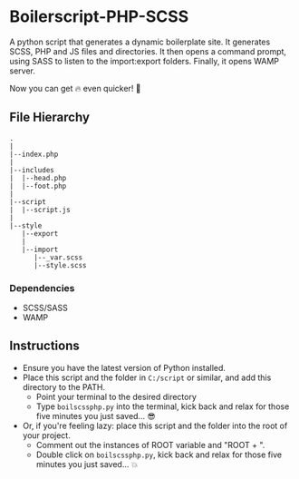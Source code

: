# Boilerscript-PHP-SCSS
A python script that generates a dynamic boilerplate site. It generates SCSS, PHP and JS files and directories. It then opens a command prompt, using SASS to listen to the import:export folders. Finally, it opens WAMP server.

Now you can get :fire: even quicker! :metal:

## File Hierarchy

```
.
|
|--index.php
|
|--includes
|  |--head.php
|  |--foot.php
|
|--script
|  |--script.js
|
|--style
   |--export
   |
   |--import
      |--_var.scss
      |--style.scss
```

### Dependencies
- SCSS/SASS
- WAMP

## Instructions
- Ensure you have the latest version of Python installed.
- Place this script and the folder in `C:/script` or similar, and add this directory to the PATH.
  - Point your terminal to the desired directory
  - Type `boilscssphp.py` into the terminal, kick back and relax for those five minutes you just saved... :sunglasses:
- Or, if you're feeling lazy: place this script and the folder into the root of your project.
  - Comment out the instances of ROOT variable and "ROOT + ".
  - Double click on `boilscssphp.py`, kick back and relax for those five minutes you just saved... :boom:
